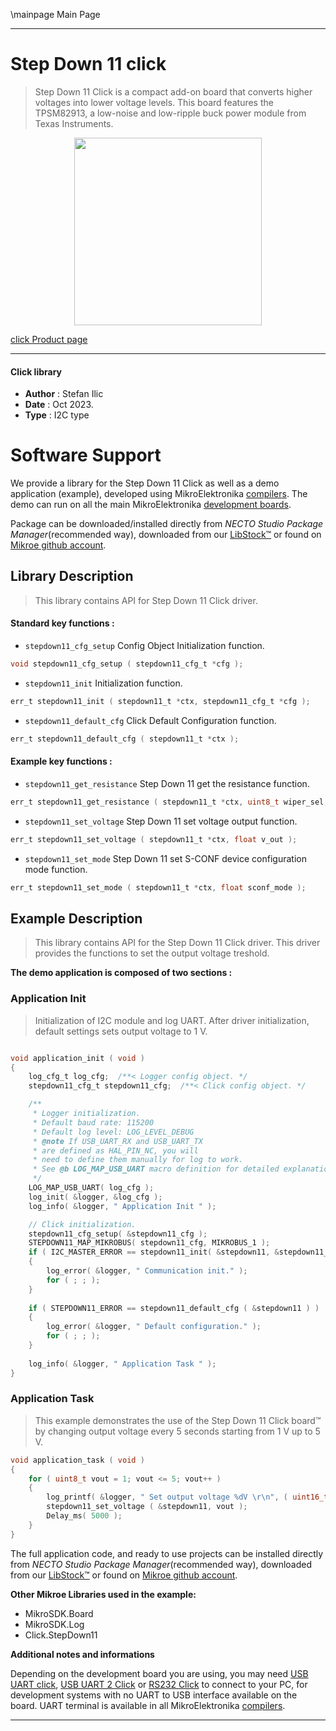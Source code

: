 \mainpage Main Page

---
# Step Down 11 click

> Step Down 11 Click is a compact add-on board that converts higher voltages into lower voltage levels. This board features the TPSM82913, a low-noise and low-ripple buck power module from Texas Instruments.

<p align="center">
  <img src="https://download.mikroe.com/images/click_for_ide/stepdown11_click.png" height=300px>
</p>

[click Product page](https://www.mikroe.com/step-down-11-click)

---


#### Click library

- **Author**        : Stefan Ilic
- **Date**          : Oct 2023.
- **Type**          : I2C type


# Software Support

We provide a library for the Step Down 11 Click
as well as a demo application (example), developed using MikroElektronika
[compilers](https://www.mikroe.com/necto-studio).
The demo can run on all the main MikroElektronika [development boards](https://www.mikroe.com/development-boards).

Package can be downloaded/installed directly from *NECTO Studio Package Manager*(recommended way), downloaded from our [LibStock&trade;](https://libstock.mikroe.com) or found on [Mikroe github account](https://github.com/MikroElektronika/mikrosdk_click_v2/tree/master/clicks).

## Library Description

> This library contains API for Step Down 11 Click driver.

#### Standard key functions :

- `stepdown11_cfg_setup` Config Object Initialization function.
```c
void stepdown11_cfg_setup ( stepdown11_cfg_t *cfg );
```

- `stepdown11_init` Initialization function.
```c
err_t stepdown11_init ( stepdown11_t *ctx, stepdown11_cfg_t *cfg );
```

- `stepdown11_default_cfg` Click Default Configuration function.
```c
err_t stepdown11_default_cfg ( stepdown11_t *ctx );
```

#### Example key functions :

- `stepdown11_get_resistance` Step Down 11 get the resistance function.
```c
err_t stepdown11_get_resistance ( stepdown11_t *ctx, uint8_t wiper_sel, float *res_kohm );
```

- `stepdown11_set_voltage` Step Down 11 set voltage output function.
```c
err_t stepdown11_set_voltage ( stepdown11_t *ctx, float v_out );
```

- `stepdown11_set_mode` Step Down 11 set S-CONF device configuration mode function.
```c
err_t stepdown11_set_mode ( stepdown11_t *ctx, float sconf_mode );
```

## Example Description

> This library contains API for the Step Down 11 Click driver.
  This driver provides the functions to set the output voltage treshold.

**The demo application is composed of two sections :**

### Application Init

> Initialization of I2C module and log UART.
  After driver initialization, default settings sets output voltage to 1 V.

```c

void application_init ( void ) 
{
    log_cfg_t log_cfg;  /**< Logger config object. */
    stepdown11_cfg_t stepdown11_cfg;  /**< Click config object. */

    /** 
     * Logger initialization.
     * Default baud rate: 115200
     * Default log level: LOG_LEVEL_DEBUG
     * @note If USB_UART_RX and USB_UART_TX 
     * are defined as HAL_PIN_NC, you will 
     * need to define them manually for log to work. 
     * See @b LOG_MAP_USB_UART macro definition for detailed explanation.
     */
    LOG_MAP_USB_UART( log_cfg );
    log_init( &logger, &log_cfg );
    log_info( &logger, " Application Init " );

    // Click initialization.
    stepdown11_cfg_setup( &stepdown11_cfg );
    STEPDOWN11_MAP_MIKROBUS( stepdown11_cfg, MIKROBUS_1 );
    if ( I2C_MASTER_ERROR == stepdown11_init( &stepdown11, &stepdown11_cfg ) ) 
    {
        log_error( &logger, " Communication init." );
        for ( ; ; );
    }
    
    if ( STEPDOWN11_ERROR == stepdown11_default_cfg ( &stepdown11 ) )
    {
        log_error( &logger, " Default configuration." );
        for ( ; ; );
    }
    
    log_info( &logger, " Application Task " );
}

```

### Application Task

> This example demonstrates the use of the Step Down 11 Click board™ by changing 
  output voltage every 5 seconds starting from 1 V up to 5 V.

```c
void application_task ( void ) 
{
    for ( uint8_t vout = 1; vout <= 5; vout++ )
    {
        log_printf( &logger, " Set output voltage %dV \r\n", ( uint16_t ) vout );
        stepdown11_set_voltage ( &stepdown11, vout );
        Delay_ms( 5000 );
    }
}
```


The full application code, and ready to use projects can be installed directly from *NECTO Studio Package Manager*(recommended way), downloaded from our [LibStock&trade;](https://libstock.mikroe.com) or found on [Mikroe github account](https://github.com/MikroElektronika/mikrosdk_click_v2/tree/master/clicks).

**Other Mikroe Libraries used in the example:**

- MikroSDK.Board
- MikroSDK.Log
- Click.StepDown11

**Additional notes and informations**

Depending on the development board you are using, you may need
[USB UART click](https://www.mikroe.com/usb-uart-click),
[USB UART 2 Click](https://www.mikroe.com/usb-uart-2-click) or
[RS232 Click](https://www.mikroe.com/rs232-click) to connect to your PC, for
development systems with no UART to USB interface available on the board. UART
terminal is available in all MikroElektronika
[compilers](https://shop.mikroe.com/compilers).

---

